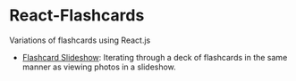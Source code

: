 # React-Flashcards
Variations of flashcards using React.js

- [Flashcard Slideshow](https://github.com/jonfernq/React-Flashcards/tree/main/FlashcardSlideshow): Iterating through a deck of flashcards in the same manner as viewing photos in a slideshow.  
